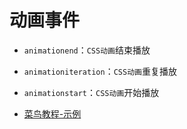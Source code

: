 # 动画事件

- `animationend`：`CSS动画`结束播放
- `animationiteration`：`CSS动画`重复播放
- `animationstart`：`CSS动画`开始播放

- [菜鸟教程-示例](https://www.runoob.com/try/try.php?filename=tryjsref_animationstart)
